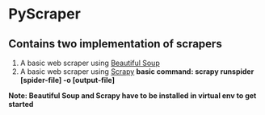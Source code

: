 # PyScraper

## Contains two implementation of scrapers

1. A basic web scraper using [Beautiful Soup](https://www.crummy.com/software/BeautifulSoup/bs4/doc/)<br>
2. A basic web scraper using [Scrapy](https://scrapy.org/)
**basic command: scrapy runspider [spider-file] -o [output-file]**

**Note: Beautiful Soup and Scrapy have to be installed in virtual env to get started**
